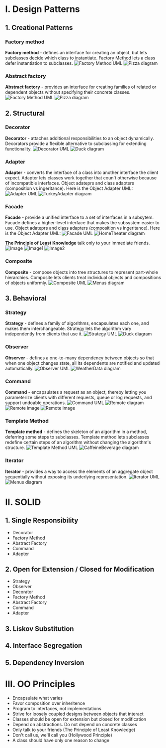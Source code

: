 # I. Design Patterns
## 1. Creational Patterns
### Factory method
**Factory method** - defines an interface for creating an object, but lets subclasses decide which class to instantiate. Factory Method lets a class defer instantiation to subclasses.
![Factory Method UML](./CSharp/Creational/FactoryMethod/UML.png)
![Pizza diagram](./CSharp/Creational/FactoryMethod/diagram.png)

### Abstract factory
**Abstract factory** - provides an interface for creating families of related or dependent objects without specifying their concrete classes.
![Factory Method UML](./CSharp/Creational/AbstractFactory/UML.png)
![Pizza diagram](./CSharp/Creational/AbstractFactory/diagram.png)

## 2. Structural
### Decorator
**Decorator** - attaches additional responsibilities to an object dynamically. Decorators provide a flexible alternative to subclassing for extending functionality.
![Decorator UML](./CSharp/Structural/Decorator/UML.png)
![Duck diagram](./CSharp/Structural/Decorator/diagram.png)

### Adapter
**Adapter** - converts the interface of a class into another interface the client expect. Adapter lets classes work together that coun't otherwise because of incompatible interfaces.
Object adateprs and class adapters (composition vs ingeritance). Here is the Object Adapter UML:
![Adapter UML](./CSharp/Structural/Adapter/UML.png)
![TurkeyAdapter diagram](./CSharp/Structural/Adapter/diagram.png)

### Facade
**Facade** - provide a unified interface to a set of interfaces in a subsytem. Facade defines a higher-level interface that makes the subsystem easier to use.
Object adateprs and class adapters (composition vs ingeritance). Here is the Object Adapter UML:
![Facade UML](./CSharp/Structural/Facade/UML.png)
![HomeTheater diagram](./CSharp/Structural/Facade/diagram.png)

**The Principle of Least Knowledge** talk only to your immediate friends.
![Image](./CSharp/Structural/Facade/image.png)
![Image1](./CSharp/Structural/Facade/image1.png)
![Image2](./CSharp/Structural/Facade/image2.png)

### Composite
**Composite** - compose objects into tree structures to represent part-whole hierarchies. Composite lets clients treat individual objects and compositions of objects uniformly.
![Composite UML](./CSharp/Structural/Composite/UML.png)
![Menus diagram](./CSharp/Structural/Composite/diagram.png)

## 3. Behavioral
### Strategy
**Strategy** - defines a family of algorithms, encapsulates each one, and makes them interchangeable. Strategy lets the algorithm vary independently from clients that use it.
![Strategy UML](./CSharp/Behavioral/Strategy/UML.png)
![Duck diagram](./CSharp/Behavioral/Strategy/diagram.png)

### Observer
**Observer** - defines a one-to-many dependency between objects so that when one object changes state, all its dependents are notified and updated automatically.
![Observer UML](./CSharp/Behavioral/Observer/UML2.png)
![WeatherData diagram](./CSharp/Behavioral/Observer/diagram.png)

### Command
**Command** - encapsulates a request as an object, thereby letting you parameterize clients with different requests, queue or log requests, and support undoable operations.
![Command UML](./CSharp/Behavioral/Command/UML.png)
![Remote diagram](./CSharp/Behavioral/Command/diagram.png)
![Remote image](./CSharp/Behavioral/Command/image1.png)
![Remote image](./CSharp/Behavioral/Command/image2.png)

### Template Method
**Template method** - defines the skeleton of an algorithm in a method, deferring some steps to subclasses. Template method lets subclasses redefine certain steps of an algorithm without changing the algorithm's structure.
![Template Method UML](./CSharp/Behavioral/TemplateMethod/UML.png)
![CaffeineBeverage diagram](./CSharp/Behavioral/TemplateMethod/diagram.png)

### Iterator
**Iterator** - provides a way to access the elements of an aggregate object sequentially without exposing its underlying representation.
![Iterator UML](./CSharp/Behavioral/Iterator/UML.png)
![Menus diagram](./CSharp/Behavioral/Iterator/diagram1.png)

# II. SOLID
 ## 1. Single Responsibility
 - Decorator
 - Factory Method
 - Abstract Factory
 - Command
 - Adapter
 ## 2. Open for Extension / Closed for Modification
 - Strategy
 - Observer
 - Decorator
 - Factory Method
 - Abstract Factory
 - Command
 - Adapter
 ## 3. Liskov Substitution
 ## 4. Interface Segregation
 ## 5. Dependency Inversion

# III. OO Principles
- Encapsulate what varies
- Favor composition over inheritence
- Program to interfaces, not implementations
- Strive for loosely coupled designs between objects that interact
- Classes should be open for extension but closed for modification
- Depend on abstractions. Do not depend on concrete classes
- Only talk to your friends (The Principle of Least Knowledge)
- Don't call us, we'll call you (Hollywood Principle)
- A class should have only one reason to change